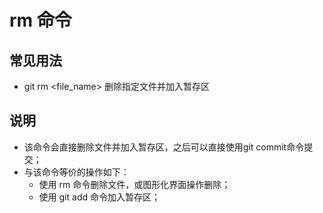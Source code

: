 # rm 命令

## 常见用法

- git rm <file_name> 删除指定文件并加入暂存区

## 说明

- 该命令会直接删除文件并加入暂存区，之后可以直接使用git commit命令提交；
- 与该命令等价的操作如下：
    - 使用 rm 命令删除文件，或图形化界面操作删除；
    - 使用 git add 命令加入暂存区；
